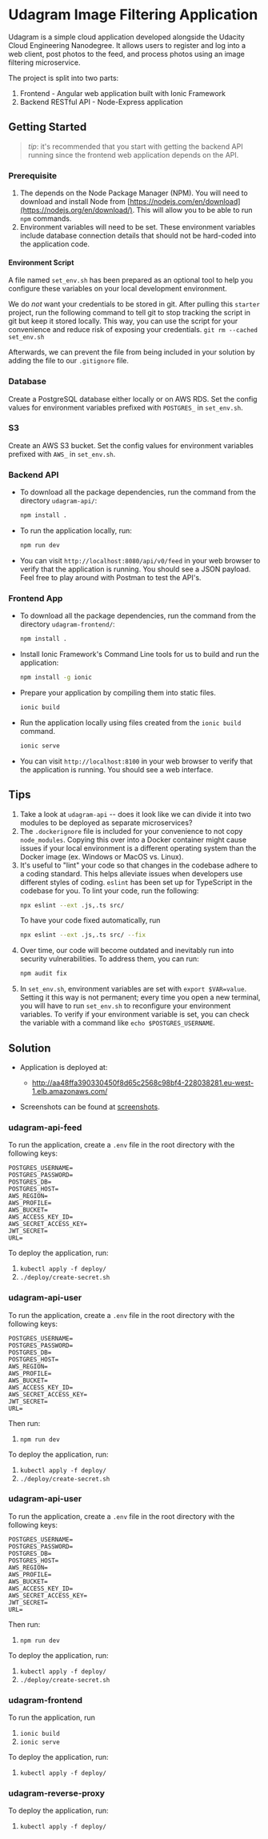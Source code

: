 # Udagram Image Filtering Application

Udagram is a simple cloud application developed alongside the Udacity Cloud Engineering Nanodegree. It allows users to register and log into a web client, post photos to the feed, and process photos using an image filtering microservice.

The project is split into two parts:
1. Frontend - Angular web application built with Ionic Framework
2. Backend RESTful API - Node-Express application

## Getting Started
> _tip_: it's recommended that you start with getting the backend API running since the frontend web application depends on the API.

### Prerequisite
1. The depends on the Node Package Manager (NPM). You will need to download and install Node from [https://nodejs.com/en/download](https://nodejs.org/en/download/). This will allow you to be able to run `npm` commands.
2. Environment variables will need to be set. These environment variables include database connection details that should not be hard-coded into the application code.
#### Environment Script
A file named `set_env.sh` has been prepared as an optional tool to help you configure these variables on your local development environment.
 
We do _not_ want your credentials to be stored in git. After pulling this `starter` project, run the following command to tell git to stop tracking the script in git but keep it stored locally. This way, you can use the script for your convenience and reduce risk of exposing your credentials.
`git rm --cached set_env.sh`

Afterwards, we can prevent the file from being included in your solution by adding the file to our `.gitignore` file.

### Database
Create a PostgreSQL database either locally or on AWS RDS. Set the config values for environment variables prefixed with `POSTGRES_` in `set_env.sh`.

### S3
Create an AWS S3 bucket. Set the config values for environment variables prefixed with `AWS_` in `set_env.sh`.

### Backend API
* To download all the package dependencies, run the command from the directory `udagram-api/`:
    ```bash
    npm install .
    ```
* To run the application locally, run:
    ```bash
    npm run dev
    ```
* You can visit `http://localhost:8080/api/v0/feed` in your web browser to verify that the application is running. You should see a JSON payload. Feel free to play around with Postman to test the API's.

### Frontend App
* To download all the package dependencies, run the command from the directory `udagram-frontend/`:
    ```bash
    npm install .
    ```
* Install Ionic Framework's Command Line tools for us to build and run the application:
    ```bash
    npm install -g ionic
    ```
* Prepare your application by compiling them into static files.
    ```bash
    ionic build
    ```
* Run the application locally using files created from the `ionic build` command.
    ```bash
    ionic serve
    ```
* You can visit `http://localhost:8100` in your web browser to verify that the application is running. You should see a web interface.

## Tips
1. Take a look at `udagram-api` -- does it look like we can divide it into two modules to be deployed as separate microservices?
2. The `.dockerignore` file is included for your convenience to not copy `node_modules`. Copying this over into a Docker container might cause issues if your local environment is a different operating system than the Docker image (ex. Windows or MacOS vs. Linux).
3. It's useful to "lint" your code so that changes in the codebase adhere to a coding standard. This helps alleviate issues when developers use different styles of coding. `eslint` has been set up for TypeScript in the codebase for you. To lint your code, run the following:
    ```bash
    npx eslint --ext .js,.ts src/
    ```
    To have your code fixed automatically, run
    ```bash
    npx eslint --ext .js,.ts src/ --fix
    ```
4. Over time, our code will become outdated and inevitably run into security vulnerabilities. To address them, you can run:
    ```bash
    npm audit fix
    ```
5. In `set_env.sh`, environment variables are set with `export $VAR=value`. Setting it this way is not permanent; every time you open a new terminal, you will have to run `set_env.sh` to reconfigure your environment variables. To verify if your environment variable is set, you can check the variable with a command like `echo $POSTGRES_USERNAME`.

## Solution
- Application is deployed at:
    - http://aa48ffa390330450f8d65c2568c98bf4-228038281.eu-west-1.elb.amazonaws.com/

- Screenshots can be found at [screenshots](/screenshots).

### udagram-api-feed
To run the application, create a `.env` file in the root directory with the following keys:
```
POSTGRES_USERNAME=
POSTGRES_PASSWORD=
POSTGRES_DB=
POSTGRES_HOST=
AWS_REGION=
AWS_PROFILE=
AWS_BUCKET=
AWS_ACCESS_KEY_ID=
AWS_SECRET_ACCESS_KEY=
JWT_SECRET=
URL=
```

To deploy the application, run:
1. `kubectl apply -f deploy/`
2. `./deploy/create-secret.sh`

### udagram-api-user
To run the application, create a `.env` file in the root directory with the following keys:
```
POSTGRES_USERNAME=
POSTGRES_PASSWORD=
POSTGRES_DB=
POSTGRES_HOST=
AWS_REGION=
AWS_PROFILE=
AWS_BUCKET=
AWS_ACCESS_KEY_ID=
AWS_SECRET_ACCESS_KEY=
JWT_SECRET=
URL=
```

Then run:
1. `npm run dev`

To deploy the application, run:
1. `kubectl apply -f deploy/`
2. `./deploy/create-secret.sh`

### udagram-api-user
To run the application, create a `.env` file in the root directory with the following keys:
```
POSTGRES_USERNAME=
POSTGRES_PASSWORD=
POSTGRES_DB=
POSTGRES_HOST=
AWS_REGION=
AWS_PROFILE=
AWS_BUCKET=
AWS_ACCESS_KEY_ID=
AWS_SECRET_ACCESS_KEY=
JWT_SECRET=
URL=
```

Then run:
1. `npm run dev`

To deploy the application, run:
1. `kubectl apply -f deploy/`
2. `./deploy/create-secret.sh`

### udagram-frontend
To run the application, run
1. `ionic build`
2. `ionic serve`

To deploy the application, run:
1. `kubectl apply -f deploy/`

### udagram-reverse-proxy
To deploy the application, run:
1. `kubectl apply -f deploy/`